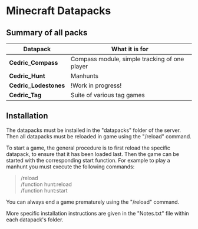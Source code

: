 # Minecraft Datapacks

## Summary of all packs

| Datapack | What it is for |
|---------|---------|
| **Cedric_Compass** | Compass module, simple tracking of one player |
| **Cedric_Hunt** | Manhunts |
| **Cedric_Lodestones** | !Work in progress! |
| **Cedric_Tag** | Suite of various tag games |


## Installation

The datapacks must be installed in the "datapacks" folder of the server. Then all datapacks must be reloaded in game using the "/reload" command.

To start a game, the general procedure is to first reload the specific datapack, to ensure that it has been loaded last. Then the game can be started with the corresponding start function. For example to play a manhunt you must execute the following commands:

> /reload <br>
> /function hunt:reload <br>
> /function hunt:start <br>

You can always end a game prematurely using the "/reload" command.

More specific installation instructions are given in the "Notes.txt" file within each datapack's folder.


